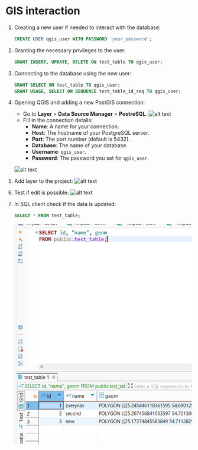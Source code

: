 # GIS interaction

1. Creating a new user if needed to interact with the database:
   ```sql
   CREATE USER qgis_user WITH PASSWORD 'your_password';
   ```
2. Granting the necessary privileges to the user:
   ```sql
   GRANT INSERT, UPDATE, DELETE ON test_table TO qgis_user;
   ```
3. Connecting to the database using the new user:
    ```sql
   GRANT SELECT ON test_table TO qgis_user;
   GRANT USAGE, SELECT ON SEQUENCE test_table_id_seq TO qgis_user;

   ```
4. Opening QGIS and adding a new PostGIS connection:
   - Go to **Layer** > **Data Source Manager** > **PostreSQL**.
    ![alt text](images/image.png)
    - Fill in the connection details:
      - **Name**: A name for your connection.
      - **Host**: The hostname of your PostgreSQL server.
      - **Port**: The port number (default is 5432).
      - **Database**: The name of your database.
      - **Username**: `qgis_user`.
      - **Password**: The password you set for `qgis_user`.

    ![alt text](images/image-1.png)

5. Add layer to the project:
   ![alt text](images/image-3.png)

6. Test if edit is possible:
   ![alt text](images/image-4.png)

7. In SQL client check if the data is updated:
   ```sql
   SELECT * FROM test_table;
   ```
   ![alt text](images/image-5.png)